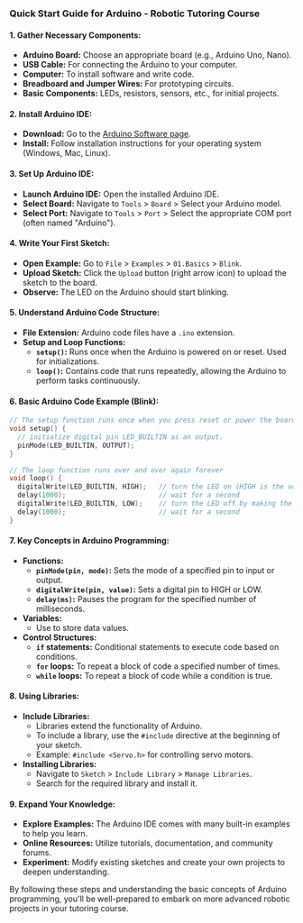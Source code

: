 ### Quick Start Guide for Arduino - Robotic Tutoring Course

#### 1. **Gather Necessary Components:**
   - **Arduino Board:** Choose an appropriate board (e.g., Arduino Uno, Nano).
   - **USB Cable:** For connecting the Arduino to your computer.
   - **Computer:** To install software and write code.
   - **Breadboard and Jumper Wires:** For prototyping circuits.
   - **Basic Components:** LEDs, resistors, sensors, etc., for initial projects.

#### 2. **Install Arduino IDE:**
   - **Download:** Go to the [Arduino Software page](https://www.arduino.cc/en/software).
   - **Install:** Follow installation instructions for your operating system (Windows, Mac, Linux).

#### 3. **Set Up Arduino IDE:**
   - **Launch Arduino IDE:** Open the installed Arduino IDE.
   - **Select Board:** Navigate to `Tools` > `Board` > Select your Arduino model.
   - **Select Port:** Navigate to `Tools` > `Port` > Select the appropriate COM port (often named "Arduino").

#### 4. **Write Your First Sketch:**
   - **Open Example:** Go to `File` > `Examples` > `01.Basics` > `Blink`.
   - **Upload Sketch:** Click the `Upload` button (right arrow icon) to upload the sketch to the board.
   - **Observe:** The LED on the Arduino should start blinking.

#### 5. **Understand Arduino Code Structure:**
   - **File Extension:** Arduino code files have a `.ino` extension.
   - **Setup and Loop Functions:**
     - **`setup()`:** Runs once when the Arduino is powered on or reset. Used for initializations.
     - **`loop()`:** Contains code that runs repeatedly, allowing the Arduino to perform tasks continuously.

#### 6. **Basic Arduino Code Example (Blink):**
   ```cpp
   // The setup function runs once when you press reset or power the board
   void setup() {
     // initialize digital pin LED_BUILTIN as an output.
     pinMode(LED_BUILTIN, OUTPUT);
   }

   // The loop function runs over and over again forever
   void loop() {
     digitalWrite(LED_BUILTIN, HIGH);   // turn the LED on (HIGH is the voltage level)
     delay(1000);                       // wait for a second
     digitalWrite(LED_BUILTIN, LOW);    // turn the LED off by making the voltage LOW
     delay(1000);                       // wait for a second
   }
   ```

#### 7. **Key Concepts in Arduino Programming:**
   - **Functions:**
     - **`pinMode(pin, mode)`:** Sets the mode of a specified pin to input or output.
     - **`digitalWrite(pin, value)`:** Sets a digital pin to HIGH or LOW.
     - **`delay(ms)`:** Pauses the program for the specified number of milliseconds.
   - **Variables:**
     - Use to store data values.
   - **Control Structures:**
     - **`if` statements:** Conditional statements to execute code based on conditions.
     - **`for` loops:** To repeat a block of code a specified number of times.
     - **`while` loops:** To repeat a block of code while a condition is true.

#### 8. **Using Libraries:**
   - **Include Libraries:**
     - Libraries extend the functionality of Arduino.
     - To include a library, use the `#include` directive at the beginning of your sketch.
     - Example: `#include <Servo.h>` for controlling servo motors.
   - **Installing Libraries:**
     - Navigate to `Sketch` > `Include Library` > `Manage Libraries`.
     - Search for the required library and install it.

#### 9. **Expand Your Knowledge:**
   - **Explore Examples:** The Arduino IDE comes with many built-in examples to help you learn.
   - **Online Resources:** Utilize tutorials, documentation, and community forums.
   - **Experiment:** Modify existing sketches and create your own projects to deepen understanding.

By following these steps and understanding the basic concepts of Arduino programming, you'll be well-prepared to embark on more advanced robotic projects in your tutoring course.